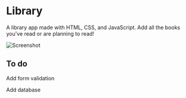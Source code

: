 # Library

A library app made with HTML, CSS, and JavaScript. Add all the books you've read or are planning to read!

![Screenshot](assets/imgs/webpage-screenshot.png)

## To do

Add form validation

Add database
